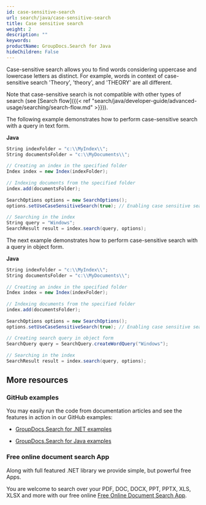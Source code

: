 ```yaml
---
id: case-sensitive-search
url: search/java/case-sensitive-search
title: Case sensitive search
weight: 2
description: ""
keywords: 
productName: GroupDocs.Search for Java
hideChildren: False
---
```

Case-sensitive search allows you to find words considering uppercase and lowercase letters as distinct. For example, words in context of case-sensitive search 'Theory', 'theory', and 'THEORY' are all different.

Note that case-sensitive search is not compatible with other types of search (see [Search flow]({{< ref "search/java/developer-guide/advanced-usage/searching/search-flow.md" >}})).

The following example demonstrates how to perform case-sensitive search with a query in text form.

**Java**

```csharp
String indexFolder = "c:\\MyIndex\\";
String documentsFolder = "c:\\MyDocuments\\";
 
// Creating an index in the specified folder
Index index = new Index(indexFolder);
 
// Indexing documents from the specified folder
index.add(documentsFolder);
 
SearchOptions options = new SearchOptions();
options.setUseCaseSensitiveSearch(true); // Enabling case sensitive search
 
// Searching in the index
String query = "Windows";
SearchResult result = index.search(query, options);
```

The next example demonstrates how to perform case-sensitive search with a query in object form.

**Java**

```csharp
String indexFolder = "c:\\MyIndex\\";
String documentsFolder = "c:\\MyDocuments\\";
 
// Creating an index in the specified folder
Index index = new Index(indexFolder);
 
// Indexing documents from the specified folder
index.add(documentsFolder);
 
SearchOptions options = new SearchOptions();
options.setUseCaseSensitiveSearch(true); // Enabling case sensitive search
 
// Creating search query in object form
SearchQuery query = SearchQuery.createWordQuery("Windows");
 
// Searching in the index
SearchResult result = index.search(query, options);
```

## More resources

### GitHub examples

You may easily run the code from documentation articles and see the features in action in our GitHub examples:

*   [GroupDocs.Search for .NET examples](https://github.com/groupdocs-search/GroupDocs.Search-for-.NET)
    
*   [GroupDocs.Search for Java examples](https://github.com/groupdocs-search/GroupDocs.Search-for-Java)
    

### Free online document search App

Along with full featured .NET library we provide simple, but powerful free Apps.

You are welcome to search over your PDF, DOC, DOCX, PPT, PPTX, XLS, XLSX and more with our free online [Free Online Document Search App](https://products.groupdocs.app/search).
